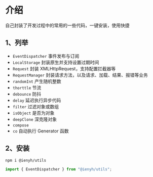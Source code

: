 # 介绍

自己封装了开发过程中的常用的一些代码，一键安装，使用快捷

## 1、列举

- `EventDispatcher` 事件发布与订阅
- `LocalStorage` 封装原生并支持设置过期时间
- `Request` 封装 XMLHttpRequest，支持配置拦截器等
- `RequestManager` 封装请求方法，以及请求、加载、结果、报错等业务
- `randomInt` 产生随机整数
- `thorttle` 节流
- `debounce` 防抖
- `delay` 延迟执行异步代码
- `filter` 过滤对象或数组
- `isObject` 是否为对象
- `deepClone` 深克隆对象
- `compose`
- `co` 自动执行 Generator 函数

## 2、安装

```bash
npm i @ienyh/utils
```

```js
import { EventDispatcher } from "@ienyh/utils";
```

